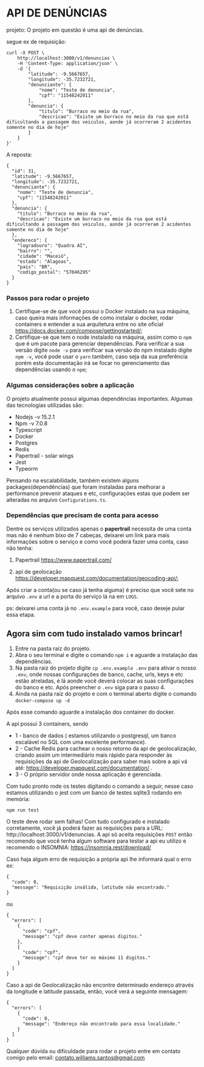# API DE DENÚNCIAS

projeto:
    O projeto em questão é uma api de denúncias.

segue ex de requisição:
```
curl -X POST \
    http://localhost:3000/v1/denuncias \
    -H 'Content-Type: application/json' \
    -d '{
        "latitude": -9.5667657,
        "longitude": -35.7232721,
        "denunciante": {
            "nome": "Teste de denuncia",
            "cpf": "11548242011"
        },
        "denuncia": {
            "titulo": "Burraco no meio da rua",
            "descricao": "Existe um burraco no meio da rua que está dificultando a passagem dos veiculos, aonde já ocorreram 2 acidentes somente no dia de hoje"
        }
    }
}'
```
A reposta:
```
{
  "id": 31,
  "latitude": -9.5667657,
  "longitude": -35.7232721,
  "denunciante": {
    "nome": "Teste de denuncia",
    "cpf": "11548242011"
  },
  "denuncia": {
    "titulo": "Burraco no meio da rua",
    "descricao": "Existe um burraco no meio da rua que está dificultando a passagem dos veiculos, aonde já ocorreram 2 acidentes somente no dia de hoje"
  },
  "endereco": {
    "logradouro": "Quadra AI",
    "bairro": "",
    "cidade": "Maceió",
    "estado": "Alagoas",
    "pais": "BR",
    "codigo_postal": "57046295"
  }
}
```
### Passos para rodar o projeto

1. Certifique-se de que você possui o Docker instalado na sua máquina, caso queira mais informações de como instalar o docker, rodar containers e entender a sua arquitetura entre no site oficial https://docs.docker.com/compose/gettingstarted/;
2. Certifique-se que tem o node instalado na máquina, assim como o `npm` que é um pacote para gerenciar dependências. Para verificar a sua versão digite `node -v` para verificar sua versão do npm instalado digite `npm -v`, você pode usar o `yarn` também, caso seja da sua preferência porém esta documentação irá se focar no gerenciamento das dependências usando o `npm`;  

### Algumas considerações sobre a aplicação

O projeto atualmente possui algumas dependências importantes. Algumas das tecnologias utilizadas são:

- Nodejs -v 15.2.1
- Npm -v 7.0.8
- Typescript
- Docker
- Postgres
- Redis
- Papertrail - solar wings
- Jest
- Typeorm

Pensando na escalabilidade, também existem alguns packages(dependências) que foram instaladas para melhorar a performance prevenir ataques e etc, configurações estas que podem ser alteradas no arquivo `Configurations.ts`.

### Dependências que precisam de conta para acesso
Dentre os serviços utilizados apenas o <b>papertrail</b> necessita de uma conta mas não é nenhum bixo de 7 cabeças, deixarei um link para mais informações sobre o serviço e como você poderá fazer uma conta, caso não tenha:

  1. Papertrail https://www.papertrail.com/

  2. api de geolocação  https://developer.mapquest.com/documentation/geocoding-api/;

Após criar a conta(ou se caso já tenha alguma) é preciso que você sete no arquivo `.env` a url e a porta do serviço lá na em `LOGS`.

ps: deixarei uma conta já no `.env.example` para você, caso deseje pular essa etapa.

## Agora sim com tudo instalado vamos brincar!

1. Entre na pasta raiz do projeto.
2. Abra o seu terminal e digite o comando `npm i` e aguarde a instalação das dependências.
3. Na pasta raiz do projeto digite `cp .env.example .env` para ativar o nosso `.env`, onde nossas configurações de banco, cache, urls, keys e etc estão atreladas, é lá aonde você deverá colocar as suas configurações do banco e etc. Após preencher o `.env` siga para o passo 4.
4. Ainda na pasta raiz do projeto e com o terminal aberto digite o comando `docker-compose up -d`
 
Após esse comando aguarde a instalação dos container do docker.

A api possui 3 containers, sendo
 - 1 - banco de dados ( estamos utilizando o postgresql, um banco escalável no SQL com uma excelente performance).
 - 2 - Cache Redis para cachear o nosso retorno da api de geolocalização, criando assim um intermediário mais rápido para responder às requisições da api de Geolocalização para saber mais sobre a api vá até: https://developer.mapquest.com/documentation/ .
 - 3 - O próprio servidor onde nossa aplicação é gerenciada.

Com tudo pronto rode os testes digitando o comando a seguir, nesse caso estamos utilizando o jest com um banco de testes sqlite3 rodando em memória:
```
npm run test
```
O teste deve rodar sem falhas! Com tudo configurado e instalado corretamente, você já poderá fazer as requisições para a URL: http://localhost:3000/v1/denuncias. 
A api só aceita requisições `POST` então recomendo que você tenha algum software para testar a api eu utilizo e recomendo o INSOMNIA: https://insomnia.rest/download/

Caso haja algum erro de requisição a própria api lhe informará qual o erro ex:
```
{
  "code": 0,
  "message": "Requisição inválida, latitude não encontrado."
}
```
ou 
```
{
  "errors": [
    {
      "code": "cpf",
      "message": "cpf deve conter apenas digitos."
    },
    {
      "code": "cpf",
      "message": "cpf deve ter no máximo 11 digitos."
    }
  ]
}
```
Caso a api de Geolocalização não encontre determinado endereço através da longitude e latitude passada, então, você verá a seguinte mensagem:
```
{
  "errors": [
    {
      "code": 0,
      "message": "Endereço não encontrado para essa localidade."
    }
  ]
}
```
Qualquer dúvida ou dificuldade para rodar o projeto entre em contato comigo pelo email: contato.williams.santos@gmail.com